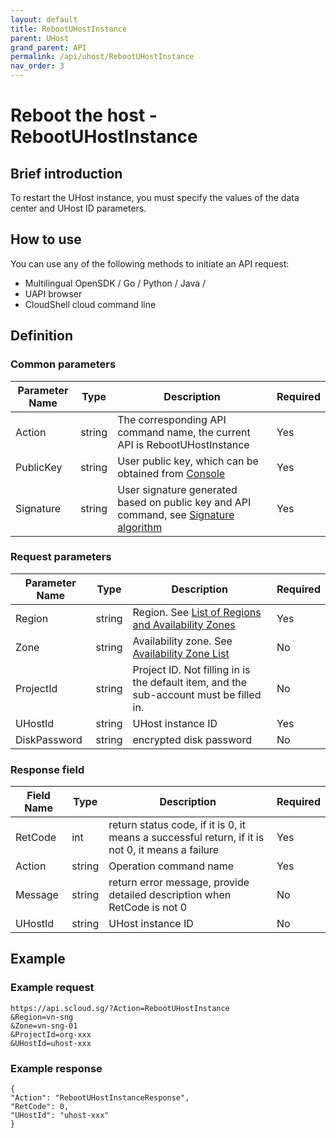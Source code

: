 ```yaml
---
layout: default
title: RebootUHostInstance
parent: UHost
grand_parent: API
permalink: /api/uhost/RebootUHostInstance
nav_order: 3
---
```

# Reboot the host - RebootUHostInstance
## Brief introduction
To restart the UHost instance, you must specify the values of the data center and UHost ID parameters.

## How to use
You can use any of the following methods to initiate an API request:
- Multilingual OpenSDK / Go / Python / Java /
- UAPI browser
- CloudShell cloud command line

## Definition
### Common parameters

| Parameter Name | Type | Description | Required |
| --- | --- | --- | --- |
| Action | string | The corresponding API command name, the current API is RebootUHostInstance | Yes |
| PublicKey | string | User public key, which can be obtained from [Console](https://console.scloud.sg/uaccount/api_manage) | Yes |
| Signature | string | User signature generated based on public key and API command, see [Signature algorithm](https://docs.scloud.sg/api/common/signature-algorithm) | Yes |

### Request parameters

| Parameter Name | Type | Description | Required |
| --- | --- | --- | --- |
| Region | string | Region. See [List of Regions and Availability Zones](https://docs.scloud.sg/api/common/region-and-zone) | Yes |
| Zone | string | Availability zone. See [Availability Zone List](https://docs.scloud.sg/api/common/region-and-zone) | No |
| ProjectId | string | Project ID. Not filling in is the default item, and the sub-account must be filled in. | No |
| UHostId | string | UHost instance ID | Yes |
| DiskPassword | string | encrypted disk password | No |

### Response field

| Field Name | Type | Description | Required |
| --- | --- | --- | --- |
| RetCode | int | return status code, if it is 0, it means a successful return, if it is not 0, it means a failure | Yes |
| Action | string | Operation command name | Yes |
| Message | string | return error message, provide detailed description when RetCode is not 0 | No |
| UHostId | string | UHost instance ID | No |

## Example
### Example request

```
https://api.scloud.sg/?Action=RebootUHostInstance
&Region=vn-sng
&Zone=vn-sng-01
&ProjectId=org-xxx
&UHostId=uhost-xxx
```

### Example response

```
{
"Action": "RebootUHostInstanceResponse",
"RetCode": 0,
"UHostId": "uhost-xxx"
}
```